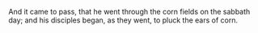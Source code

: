 And it came to pass, that he went through the corn fields on the sabbath day; and his disciples began, as they went, to pluck the ears of corn.
